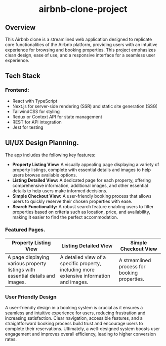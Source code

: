 <div align="center">
<h1>airbnb-clone-project</h1>
</div>

## Overview

This Airbnb clone is a streamlined web application designed to replicate core functionalities of the Airbnb platform, providing users with an intuitive experience for browsing and booking properties.
This project emphasizes clean design, ease of use, and a responsive interface for a seamless user experience.

## Tech Stack
### Frontend:

- React with TypeScript
- Next.js for server-side rendering (SSR) and static site generation (SSG)
- TailwindCSS for styling
- Redux or Context API for state management
- REST for API integration
- Jest for testing

## UI/UX Design Planning.

The app includes the following key features:

- **Property Listing View:** A visually appealing page displaying a variety of property listings, complete with essential details and images to help users browse available options.
- **Listing Detailed View:** A dedicated page for each property, offering comprehensive information, additional images, and other essential details to help users make informed decisions.
- **Simple Checkout View:** A user-friendly booking process that allows users to quickly reserve their chosen properties with ease.
- **Search Functionality:** A robust search feature enabling users to filter properties based on criteria such as location, price, and availability, making it easier to find the perfect accommodation.

### Featured Pages.

| **Property Listing View** | **Listing Detailed View** | **Simple Checkout View** |
|-----------------------|-----------------------|----------------------|
| A page displaying various property listings with essential details and images.| A detailed view of a specific property, including more extensive information and images. | A streamlined process for booking properties. |
### User Friendly Design

A user-friendly design in a booking system is crucial as it ensures a seamless and intuitive experience for users, reducing frustration and increasing satisfaction. Clear navigation, accessible features, and a straightforward booking process build trust and encourage users to complete their reservations. Ultimately, a well-designed system boosts user engagement and improves overall efficiency, leading to higher conversion rates.